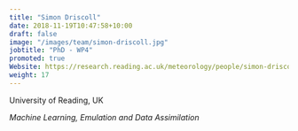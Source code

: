 ```yaml
---
title: "Simon Driscoll"
date: 2018-11-19T10:47:58+10:00
draft: false
image: "/images/team/simon-driscoll.jpg"
jobtitle: "PhD - WP4"
promoted: true
Website: https://research.reading.ac.uk/meteorology/people/simon-driscoll/
weight: 17
---
```


University of Reading, UK

*Machine Learning, Emulation and Data Assimilation*

